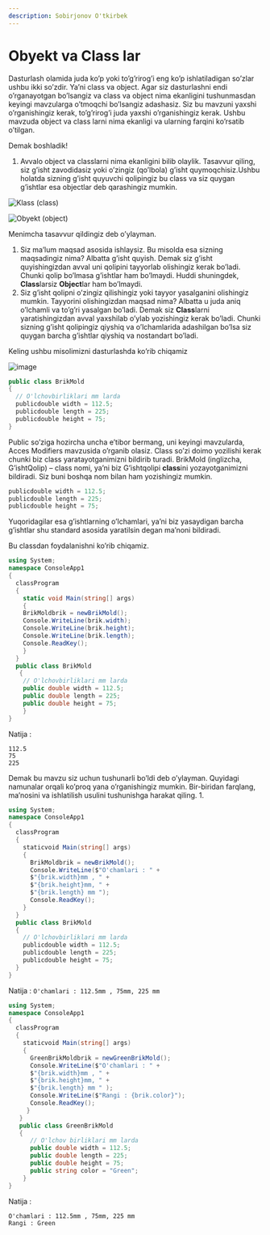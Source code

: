 ```yaml
---
description: Sobirjonov O'tkirbek
---
```


# Obyekt va Class lar

Dasturlash olamida juda ko’p yoki to’g’rirog’i eng ko’p ishlatiladigan so’zlar ushbu ikki so’zdir. Ya’ni class va object. Agar siz dasturlashni endi o’rganayotgan bo’lsangiz va class va object nima ekanligini tushunmasdan keyingi mavzularga o’tmoqchi bo’lsangiz adashasiz. Siz bu mavzuni yaxshi o’rganishingiz kerak, to’g’rirog’i juda yaxshi o’rganishingiz kerak. Ushbu mavzuda object va class larni nima ekanligi va ularning farqini ko’rsatib o’tilgan. 

Demak boshladik!

1.	Avvalo object va classlarni nima ekanligini bilib olaylik. 
Tasavvur qiling, siz g’isht zavodidasiz yoki o’zingiz (qo’lbola) g’isht quymoqchisiz.Ushbu holatda sizning g’isht quyuvchi qolipingiz bu class va siz quygan g’ishtlar esa objectlar deb qarashingiz mumkin.

![Klass (class) ](https://user-images.githubusercontent.com/91861166/139823443-1e74b177-74c8-48be-a2ae-8d3b6653a684.png)

![Obyekt (object) ](https://user-images.githubusercontent.com/91861166/139823902-4b5bfcb8-6fde-40ce-b2f1-52a37a2ac824.png)

Menimcha tasavvur qildingiz deb o’ylayman.
1. Siz ma’lum maqsad asosida ishlaysiz. Bu misolda esa sizning maqsadingiz nima? Albatta g’isht quyish. Demak siz g’isht quyishingizdan avval uni qolipini tayyorlab olishingiz kerak bo’ladi. Chunki qolip bo’lmasa g’ishtlar ham bo’lmaydi. Huddi shuningdek, **Class**larsiz **Object**lar ham bo’lmaydi. 
2. Siz g’isht qolipni o’zingiz qilishingiz yoki tayyor yasalganini olishingiz mumkin. Tayyorini olishingizdan maqsad nima? Albatta u juda aniq o’lchamli va to’g’ri yasalgan bo’ladi. Demak siz **Class**larni yaratishingizdan avval yaxshilab o’ylab yozishingiz kerak bo’ladi. Chunki sizning g’isht qolipingiz qiyshiq va o’lchamlarida adashilgan bo’lsa siz quygan barcha g’ishtlar qiyshiq va nostandart bo’ladi.

Keling ushbu misolimizni dasturlashda ko’rib chiqamiz

![image](https://user-images.githubusercontent.com/91861166/139824677-1628e00c-83a5-498f-a04d-87b90798c609.png)

```csharp
public class BrikMold
{
  // O'lchovbirliklari mm larda
  publicdouble width = 112.5;
  publicdouble length = 225;
  publicdouble height = 75;
}
```

Public so’ziga hozircha uncha e’tibor bermang, uni keyingi mavzularda, Acces Modifiers mavzusida o’rganib olasiz.
Class so’zi doimo yozilishi kerak chunki biz class yaratayotganimizni bildirib turadi.
BrikMold (inglizcha, G’ishtQolip) – class nomi, ya’ni biz G’ishtqolipi **class**ini yozayotganimizni bildiradi. Siz buni boshqa nom bilan ham yozishingiz mumkin.

```csharp
publicdouble width = 112.5;
publicdouble length = 225;
publicdouble height = 75;
```

Yuqoridagilar esa g’ishtlarning o’lchamlari, ya’ni biz yasaydigan barcha g’ishtlar shu standard asosida yaratilsin degan ma’noni bildiradi.

Bu classdan foydalanishni ko’rib chiqamiz.
```csharp
using System;
namespace ConsoleApp1
{
  classProgram
  {
    static void Main(string[] args)
    {
    BrikMoldbrik = newBrikMold();
    Console.WriteLine(brik.width);
    Console.WriteLine(brik.height);
    Console.WriteLine(brik.length);
    Console.ReadKey();
    }
  }
  public class BrikMold
   {
    // O'lchovbirliklari mm larda
    public double width = 112.5;
    public double length = 225;
    public double height = 75;
    }
}
```

Natija :
```
112.5
75
225
```

Demak bu mavzu siz uchun tushunarli bo’ldi deb o’ylayman. Quyidagi namunalar orqali ko’proq yana o’rganishingiz mumkin. Bir-biridan farqlang, ma’nosini va ishlatilish usulini tushunishga harakat qiling.
1.
```csharp	
using System;
namespace ConsoleApp1
{
  classProgram
  {
    staticvoid Main(string[] args)
    {
      BrikMoldbrik = newBrikMold();
      Console.WriteLine($"O'chamlari : " +
      $"{brik.width}mm , " +
      $"{brik.height}mm, " +
      $"{brik.length} mm ");
      Console.ReadKey();
    }
  }
  public class BrikMold
  {
    // O'lchovbirliklari mm larda
    publicdouble width = 112.5;
    publicdouble length = 225;
    publicdouble height = 75;
  }
}
```

Natija :
`O'chamlari : 112.5mm , 75mm, 225 mm`


```csharp
using System;
namespace ConsoleApp1
{
  classProgram
  {
    staticvoid Main(string[] args)
    {
      GreenBrikMoldbrik = newGreenBrikMold();
      Console.WriteLine($"O'chamlari : " +
      $"{brik.width}mm , " +
      $"{brik.height}mm, " +
      $"{brik.length} mm " );
      Console.WriteLine($"Rangi : {brik.color}");
      Console.ReadKey();
     }
   }
   public class GreenBrikMold
   {
      // O'lchov birliklari mm larda
      public double width = 112.5;
      public double length = 225;
      public double height = 75;
      public string color = "Green";
    }
}
```
Natija :
```
O'chamlari : 112.5mm , 75mm, 225 mm
Rangi : Green
```
